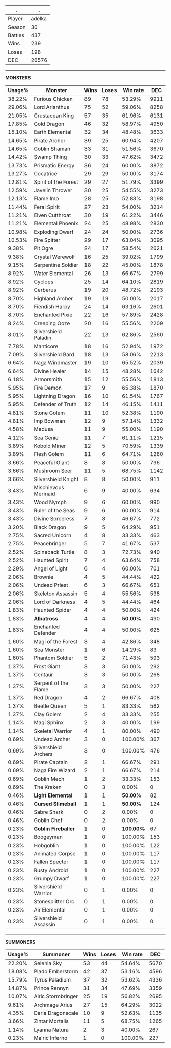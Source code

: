 .|.
|-|-
Player|adelka
Season|30
Battles|437
Wins|239
Loses|198
DEC|26576

---
**MONSTERS**

Usage%|Monster|Wins|Loses|Win rate|DEC|
-|-|-|-|-|-|
38.22%|Furious Chicken|89|78|53.29%|9911|
29.06%|Lord Arianthus|75|52|59.06%|8258|
21.05%|Crustacean King|57|35|61.96%|6131|
17.85%|Gold Dragon|46|32|58.97%|4950|
15.10%|Earth Elemental|32|34|48.48%|3633|
14.65%|Pirate Archer|39|25|60.94%|4207|
14.65%|Goblin Shaman|33|31|51.56%|3670|
14.42%|Swamp Thing|30|33|47.62%|3472|
13.73%|Prismatic Energy|36|24|60.00%|3872|
13.27%|Cocatrice|29|29|50.00%|3174|
12.81%|Spirit of the Forest|29|27|51.79%|3399|
12.59%|Javelin Thrower|30|25|54.55%|3273|
12.13%|Flame Imp|28|25|52.83%|3198|
11.44%|Feral Spirit|27|23|54.00%|3214|
11.21%|Elven Cutthroat|30|19|61.22%|3446|
11.21%|Elemental Phoenix|24|25|48.98%|2830|
10.98%|Exploding Dwarf|24|24|50.00%|2736|
10.53%|Fire Spitter|29|17|63.04%|3095|
9.38%|Pit Ogre|24|17|58.54%|2621|
9.38%|Crystal Werewolf|16|25|39.02%|1799|
9.15%|Serpentine Soldier|18|22|45.00%|1878|
8.92%|Water Elemental|26|13|66.67%|2799|
8.92%|Cyclops|25|14|64.10%|2819|
8.92%|Cerberus|19|20|48.72%|2193|
8.70%|Highland Archer|19|19|50.00%|2017|
8.70%|Fiendish Harpy|24|14|63.16%|2601|
8.70%|Enchanted Pixie|22|16|57.89%|2428|
8.24%|Creeping Ooze|20|16|55.56%|2209|
8.01%|Silvershield Paladin|22|13|62.86%|2560|
7.78%|Manticore|18|16|52.94%|1972|
7.09%|Silvershield Bard|18|13|58.06%|2213|
6.64%|Naga Windmaster|19|10|65.52%|2039|
6.64%|Divine Healer|14|15|48.28%|1642|
6.18%|Armorsmith|15|12|55.56%|1813|
5.95%|Fire Demon|17|9|65.38%|1870|
5.95%|Lightning Dragon|16|10|61.54%|1767|
5.95%|Defender of Truth|12|14|46.15%|1411|
4.81%|Stone Golem|11|10|52.38%|1190|
4.81%|Imp Bowman|12|9|57.14%|1332|
4.58%|Medusa|11|9|55.00%|1190|
4.12%|Sea Genie|11|7|61.11%|1215|
3.89%|Kobold Miner|12|5|70.59%|1339|
3.89%|Flesh Golem|11|6|64.71%|1280|
3.66%|Peaceful Giant|8|8|50.00%|796|
3.66%|Mushroom Seer|11|5|68.75%|1142|
3.66%|Silvershield Knight|8|8|50.00%|911|
3.43%|Mischievous Mermaid|6|9|40.00%|634|
3.43%|Wood Nymph|9|6|60.00%|990|
3.43%|Ruler of the Seas|9|6|60.00%|914|
3.43%|Divine Sorceress|7|8|46.67%|772|
3.20%|Black Dragon|9|5|64.29%|951|
2.75%|Sacred Unicorn|4|8|33.33%|463|
2.75%|Peacebringer|5|7|41.67%|537|
2.52%|Spineback Turtle|8|3|72.73%|940|
2.52%|Haunted Spirit|7|4|63.64%|758|
2.29%|Angel of Light|6|4|60.00%|701|
2.06%|Brownie|4|5|44.44%|422|
2.06%|Undead Priest|6|3|66.67%|651|
2.06%|Skeleton Assassin|5|4|55.56%|598|
2.06%|Lord of Darkness|4|5|44.44%|464|
1.83%|Haunted Spider|4|4|50.00%|424|
1.83%|**Albatross**|4|4|**50.00%**|490|
1.83%|Enchanted Defender|4|4|50.00%|625|
1.60%|Magi of the Forest|3|4|42.86%|348|
1.60%|Sea Monster|1|6|14.29%|83|
1.60%|Phantom Soldier|5|2|71.43%|593|
1.37%|Frost Giant|3|3|50.00%|292|
1.37%|Centaur|3|3|50.00%|268|
1.37%|Serpent of the Flame|3|3|50.00%|227|
1.37%|Red Dragon|4|2|66.67%|408|
1.37%|Beetle Queen|5|1|83.33%|562|
1.37%|Clay Golem|2|4|33.33%|255|
1.14%|Magi Sphinx|2|3|40.00%|199|
1.14%|Skeletal Warrior|4|1|80.00%|490|
0.69%|Undead Archer|3|0|100.00%|367|
0.69%|Silvershield Archers|3|0|100.00%|476|
0.69%|Pirate Captain|2|1|66.67%|291|
0.69%|Naga Fire Wizard|2|1|66.67%|214|
0.69%|Goblin Mech|1|2|33.33%|153|
0.69%|The Kraken|0|3|0.00%|0|
0.46%|**Light Elemental**|1|1|**50.00%**|82|
0.46%|**Cursed Slimeball**|1|1|**50.00%**|124|
0.46%|Sabre Shark|0|2|0.00%|0|
0.46%|Goblin Chef|0|2|0.00%|0|
0.23%|**Goblin Fireballer**|1|0|**100.00%**|67|
0.23%|Boogeyman|1|0|100.00%|153|
0.23%|Hobgoblin|1|0|100.00%|122|
0.23%|Animated Corpse|1|0|100.00%|117|
0.23%|Fallen Specter|1|0|100.00%|117|
0.23%|Rusty Android|1|0|100.00%|227|
0.23%|Grumpy Dwarf|1|0|100.00%|227|
0.23%|Silvershield Warrior|0|1|0.00%|0|
0.23%|Stonesplitter Orc|0|1|0.00%|0|
0.23%|Air Elemental|0|1|0.00%|0|
0.23%|Silvershield Assassin|0|1|0.00%|0|

---
**SUMMONERS**

Usage%|Summoner|Wins|Loses|Win rate|DEC|
-|-|-|-|-|-|
22.20%|Selenia Sky|53|44|54.64%|5670|
18.08%|Plado Emberstorm|42|37|53.16%|4596|
15.79%|Tyrus Paladium|37|32|53.62%|4336|
14.87%|Prince Rennyn|31|34|47.69%|3359|
10.07%|Alric Stormbringer|25|19|56.82%|2695|
9.61%|Archmage Arius|27|15|64.29%|3022|
4.35%|Daria Dragonscale|10|9|52.63%|1135|
3.66%|Zintar Mortalis|11|5|68.75%|1265|
1.14%|Lyanna Natura|2|3|40.00%|267|
0.23%|Malric Inferno|1|0|100.00%|227|

